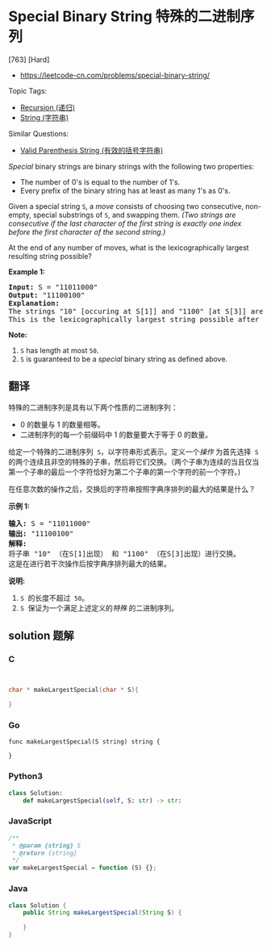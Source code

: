 # Special Binary String 特殊的二进制序列

[763] [Hard]

- https://leetcode-cn.com/problems/special-binary-string/

Topic Tags:

- [Recursion (递归)](https://leetcode-cn.com/tag/recursion/)
- [String (字符串)](https://leetcode-cn.com/tag/string/)

Similar Questions:

- [Valid Parenthesis String (有效的括号字符串)](https://leetcode-cn.com/problems/valid-parenthesis-string/)

_Special_ binary strings are binary strings with the following two properties:

- The number of 0's is equal to the number of 1's.
- Every prefix of the binary string has at least as many 1's as 0's.

Given a special string `S`, a _move_ consists of choosing two consecutive, non-empty, special substrings of `S`, and swapping them. _(Two strings are consecutive if the last character of the first string is exactly one index before the first character of the second string.)_

At the end of any number of moves, what is the lexicographically largest resulting string possible?

**Example 1:**

<pre><b>Input:</b> S = "11011000"
<b>Output:</b> "11100100"
<b>Explanation:</b>
The strings "10" [occuring at S[1]] and "1100" [at S[3]] are swapped.
This is the lexicographically largest string possible after some number of swaps.
</pre>

**Note:**

1.  `S` has length at most `50`.
2.  `S` is guaranteed to be a _special_ binary string as defined above.

## 翻译

特殊的二进制序列是具有以下两个性质的二进制序列：

- 0 的数量与 1 的数量相等。
- 二进制序列的每一个前缀码中 1 的数量要大于等于 0 的数量。

给定一个特殊的二进制序列  `S`，以字符串形式表示。定义一个*操作* 为首先选择  `S`  的两个连续且非空的特殊的子串，然后将它们交换。（两个子串为连续的当且仅当第一个子串的最后一个字符恰好为第二个子串的第一个字符的前一个字符。)

在任意次数的操作之后，交换后的字符串按照字典序排列的最大的结果是什么？

**示例 1:**

<pre><strong>输入:</strong> S = "11011000"
<strong>输出:</strong> "11100100"
<strong>解释:</strong>
将子串 "10" （在S[1]出现） 和 "1100" （在S[3]出现）进行交换。
这是在进行若干次操作后按字典序排列最大的结果。
</pre>

**说明:**

1.  `S`  的长度不超过  `50`。
2.  `S`  保证为一个满足上述定义的*特殊* 的二进制序列。

## solution 题解

### C

```c


char * makeLargestSpecial(char * S){

}


```

### Go

```golang
func makeLargestSpecial(S string) string {

}
```

### Python3

```python
class Solution:
    def makeLargestSpecial(self, S: str) -> str:

```

### JavaScript

```javascript
/**
 * @param {string} S
 * @return {string}
 */
var makeLargestSpecial = function (S) {};
```

### Java

```java
class Solution {
    public String makeLargestSpecial(String S) {

    }
}
```
